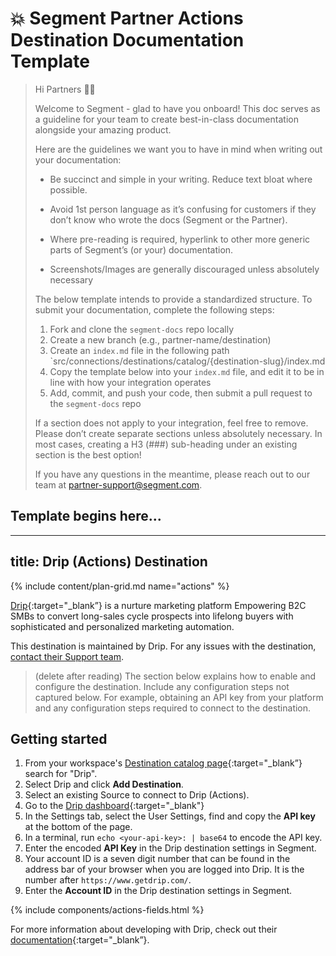 # 💥 Segment Partner Actions Destination Documentation Template

> Hi Partners 👋🏼
>
> Welcome to Segment - glad to have you onboard! This doc serves as a guideline for your team to create best-in-class documentation alongside your amazing product.
>
> Here are the guidelines we want you to have in mind when writing out your documentation:
>
> - Be succinct and simple in your writing. Reduce text bloat where possible.
> - Avoid 1st person language as it’s confusing for customers if they don’t know who wrote the docs (Segment or the Partner).
> - Where pre-reading is required, hyperlink to other more generic parts of Segment’s (or your) documentation.
>
> - Screenshots/Images are generally discouraged unless absolutely necessary
>
> The below template intends to provide a standardized structure. To submit your documentation, complete the following steps:
>
> 1. Fork and clone the `segment-docs` repo locally
> 2. Create a new branch (e.g., partner-name/destination)
> 3. Create an `index.md` file in the following path `src/connections/destinations/catalog/{destination-slug}/index.md
> 4. Copy the template below into your `index.md` file, and edit it to be in line with how your integration operates
> 5. Add, commit, and push your code, then submit a pull request to the `segment-docs` repo
>
> If a section does not apply to your integration, feel free to remove. Please don’t create separate sections unless absolutely necessary. In most cases, creating a H3 (###) sub-heading under an existing section is the best option!
>
> If you have any questions in the meantime, please reach out to our team at partner-support@segment.com.

## Template begins here...

---
title: Drip (Actions) Destination
---

{% include content/plan-grid.md name="actions" %}

[Drip](https://www.getdrip.com){:target="_blank”} is a nurture marketing platform Empowering B2C SMBs to convert long-sales cycle prospects into lifelong buyers with sophisticated and personalized marketing automation.

This destination is maintained by Drip. For any issues with the destination, [contact their Support team](mailto:support@drip.com).

> (delete after reading) The section below explains how to enable and configure the destination. Include any configuration steps not captured below. For example, obtaining an API key from your platform and any configuration steps required to connect to the destination.

## Getting started

1. From your workspace's [Destination catalog page](https://app.segment.com/goto-my-workspace/destinations/catalog){:target="_blank”} search for "Drip".
2. Select Drip and click **Add Destination**.
3. Select an existing Source to connect to Drip (Actions).
4. Go to the [Drip dashboard](https://www.getdrip.com/dashboard){:target="_blank"}
5. In the Settings tab, select the User Settings, find and copy the **API key** at the bottom of the page.
6. In a terminal, run `echo <your-api-key>: | base64` to encode the API key.
7. Enter the encoded **API Key** in the Drip destination settings in Segment.
8. Your account ID is a seven digit number that can be found in the address bar of your browser when you are logged into Drip. It is the number after `https://www.getdrip.com/`.
9. Enter the **Account ID** in the Drip destination settings in Segment.

{% include components/actions-fields.html %}

For more information about developing with Drip, check out their [documentation](https://developer.drip.com/){:target="_blank”}.
